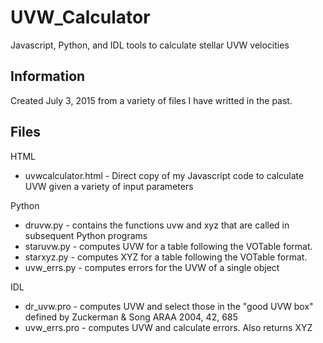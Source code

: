 # UVW_Calculator
Javascript, Python, and IDL tools to calculate stellar UVW velocities

## Information
Created July 3, 2015 from a variety of files I have writted in the past.

## Files

HTML
* uvwcalculator.html - Direct copy of my Javascript code to calculate UVW given a variety of input parameters

Python
* druvw.py - contains the functions uvw and xyz that are called in subsequent Python programs
* staruvw.py - computes UVW for a table following the VOTable format.
* starxyz.py - computes XYZ for a table following the VOTable format.
* uvw_errs.py - computes errors for the UVW of a single object

IDL
* dr_uvw.pro - computes UVW and select those in the "good UVW box" defined by Zuckerman & Song ARAA 2004, 42, 685
* uvw_errs.pro - computes UVW and calculate errors. Also returns XYZ